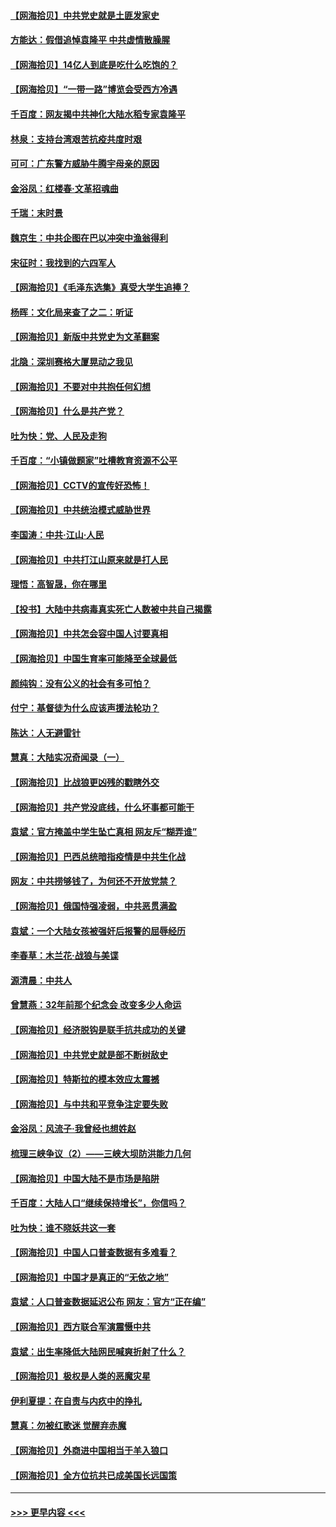 #### [【网海拾贝】中共党史就是土匪发家史](../pages/nsc993/n12976478.md?t=05271152) 
#### [方能达：假借追悼袁隆平 中共虚情散臊腥](../pages/nsc993/n12976396.md?t=05271152) 
#### [【网海拾贝】14亿人到底是吃什么吃饱的？](../pages/nsc993/n12974125.md?t=05271152) 
#### [【网海拾贝】“一带一路”博览会受西方冷遇](../pages/nsc993/n12971787.md?t=05271152) 
#### [千百度：网友揭中共神化大陆水稻专家袁隆平](../pages/nsc993/n12971733.md?t=05271152) 
#### [林泉：支持台湾艰苦抗疫共度时艰](../pages/nsc993/n12971350.md?t=05271152) 
#### [可可：广东警方威胁牛腾宇母亲的原因](../pages/nsc993/n12971100.md?t=05271152) 
#### [金浴凤：红楼春·文革招魂曲](../pages/nsc993/n12970354.md?t=05271152) 
#### [千瑞：末时景](../pages/nsc993/n12970337.md?t=05271152) 
#### [魏京生：中共企图在巴以冲突中渔翁得利](../pages/nsc993/n12970286.md?t=05271152) 
#### [宋征时：我找到的六四军人](../pages/nsc993/n12970213.md?t=05271152) 
#### [【网海拾贝】《毛泽东选集》真受大学生追捧？](../pages/nsc993/n12968779.md?t=05271152) 
#### [杨晖：文化局来查了之二：听证](../pages/nsc993/n12966528.md?t=05271152) 
#### [【网海拾贝】新版中共党史为文革翻案](../pages/nsc993/n12967526.md?t=05271152) 
#### [北隐：深圳赛格大厦晃动之我见](../pages/nsc993/n12967393.md?t=05271152) 
#### [【网海拾贝】不要对中共抱任何幻想](../pages/nsc993/n12965222.md?t=05271152) 
#### [【网海拾贝】什么是共产党？](../pages/nsc993/n12962781.md?t=05271152) 
#### [吐为快：党、人民及走狗](../pages/nsc993/n12962747.md?t=05271152) 
#### [千百度：“小镇做题家”吐槽教育资源不公平](../pages/nsc993/n12962705.md?t=05271152) 
#### [【网海拾贝】CCTV的宣传好恐怖！](../pages/nsc993/n12959984.md?t=05271152) 
#### [【网海拾贝】中共统治模式威胁世界](../pages/nsc993/n12957622.md?t=05271152) 
#### [李国涛：中共‧江山‧人民](../pages/nsc993/n12957502.md?t=05271152) 
#### [【网海拾贝】中共打江山原来就是打人民](../pages/nsc993/n12954345.md?t=05271152) 
#### [理悟：高智晟，你在哪里](../pages/nsc993/n12953115.md?t=05271152) 
#### [【投书】大陆中共病毒真实死亡人数被中共自己揭露](../pages/nsc993/n12953050.md?t=05271152) 
#### [【网海拾贝】中共怎会容中国人讨要真相](../pages/nsc993/n12952161.md?t=05271152) 
#### [【网海拾贝】中国生育率可能降至全球最低](../pages/nsc993/n12948793.md?t=05271152) 
#### [颜纯钩：没有公义的社会有多可怕？](../pages/nsc993/n12947626.md?t=05271152) 
#### [付宁：基督徒为什么应该声援法轮功？](../pages/nsc993/n12947233.md?t=05271152) 
#### [陈达：人无避雷针](../pages/nsc993/n12947098.md?t=05271152) 
#### [慧真：大陆实况奇闻录（一）](../pages/nsc993/n12945811.md?t=05271152) 
#### [【网海拾贝】比战狼更凶残的戳瞎外交](../pages/nsc993/n12945717.md?t=05271152) 
#### [【网海拾贝】共产党没底线，什么坏事都可能干](../pages/nsc993/n12942090.md?t=05271152) 
#### [袁斌：官方掩盖中学生坠亡真相 网友斥“糊弄谁”](../pages/nsc993/n12942029.md?t=05271152) 
#### [【网海拾贝】巴西总统暗指疫情是中共生化战](../pages/nsc993/n12938999.md?t=05271152) 
#### [网友：中共捞够钱了，为何还不开放党禁？](../pages/nsc993/n12938952.md?t=05271152) 
#### [【网海拾贝】俄国恃强凌弱，中共恶贯满盈](../pages/nsc993/n12936626.md?t=05271152) 
#### [袁斌：一个大陆女孩被强奸后报警的屈辱经历](../pages/nsc993/n12936547.md?t=05271152) 
#### [李春草：木兰花·战狼与美谍](../pages/nsc993/n12935995.md?t=05271152) 
#### [源清晨：中共人](../pages/nsc993/n12935589.md?t=05271152) 
#### [曾慧燕：32年前那个纪念会 改变多少人命运](../pages/nsc993/n12934233.md?t=05271152) 
#### [【网海拾贝】经济脱钩是联手抗共成功的关键](../pages/nsc993/n12934176.md?t=05271152) 
#### [【网海拾贝】中共党史就是部不断树敌史](../pages/nsc993/n12932844.md?t=05271152) 
#### [【网海拾贝】特斯拉的模本效应太震撼](../pages/nsc993/n12925626.md?t=05271152) 
#### [【网海拾贝】与中共和平竞争注定要失败](../pages/nsc993/n12923326.md?t=05271152) 
#### [金浴凤：风流子‧我曾经也想姓赵](../pages/nsc993/n12920911.md?t=05271152) 
#### [梳理三峡争议（2）——三峡大坝防洪能力几何](../pages/nsc993/n12920173.md?t=05271152) 
#### [【网海拾贝】中国大陆不是市场是陷阱](../pages/nsc993/n12920143.md?t=05271152) 
#### [千百度：大陆人口“继续保持增长”，你信吗？](../pages/nsc993/n12918946.md?t=05271152) 
#### [吐为快：谁不晓妖共这一套](../pages/nsc993/n12918941.md?t=05271152) 
#### [【网海拾贝】中国人口普查数据有多难看？](../pages/nsc993/n12917822.md?t=05271152) 
#### [【网海拾贝】中国才是真正的“无依之地”](../pages/nsc993/n12915845.md?t=05271152) 
#### [袁斌：人口普查数据延迟公布 网友：官方“正在编”](../pages/nsc993/n12915748.md?t=05271152) 
#### [【网海拾贝】西方联合军演震慑中共](../pages/nsc993/n12913466.md?t=05271152) 
#### [袁斌：出生率降低大陆网民喊爽折射了什么？](../pages/nsc993/n12913365.md?t=05271152) 
#### [【网海拾贝】极权是人类的恶魔灾星](../pages/nsc993/n12910697.md?t=05271152) 
#### [伊利夏提：在自责与内疚中的挣扎](../pages/nsc993/n12910493.md?t=05271152) 
#### [慧真：勿被红歌迷 觉醒弃赤魔](../pages/nsc993/n12910485.md?t=05271152) 
#### [【网海拾贝】外商进中国相当于羊入狼口](../pages/nsc993/n12908274.md?t=05271152) 
#### [【网海拾贝】全方位抗共已成美国长远国策](../pages/nsc993/n12906878.md?t=05271152) 

----
#### [ >>> 更早内容 <<< ](../indexes/nsc993-earlier.md)

